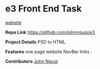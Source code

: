 # e3 Front End Task

[website](http://e3-frontendtask.bitballoon.com/)

**Repo Link**
https://github.com/johnngugi/e3

**Project Details** PSD to HTML

**Features** one page website NavBar links :  

**Contributors** [John Ngugi](https://github.com/johnngugi)
